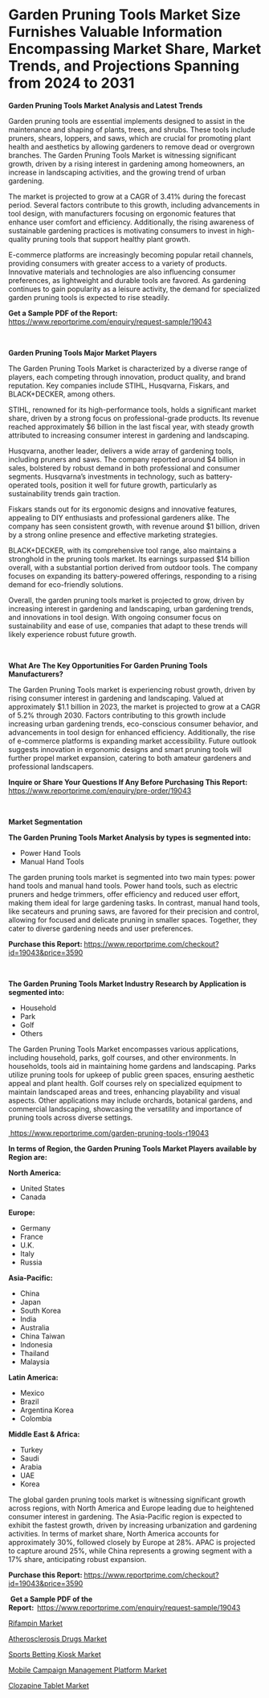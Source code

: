 <p><h1>Garden Pruning Tools Market Size Furnishes Valuable Information Encompassing Market Share, Market Trends, and Projections Spanning from 2024 to 2031</h1></p><p><strong>Garden Pruning Tools Market Analysis and Latest Trends</strong></p>
<p><p>Garden pruning tools are essential implements designed to assist in the maintenance and shaping of plants, trees, and shrubs. These tools include pruners, shears, loppers, and saws, which are crucial for promoting plant health and aesthetics by allowing gardeners to remove dead or overgrown branches. The Garden Pruning Tools Market is witnessing significant growth, driven by a rising interest in gardening among homeowners, an increase in landscaping activities, and the growing trend of urban gardening.</p><p>The market is projected to grow at a CAGR of 3.41% during the forecast period. Several factors contribute to this growth, including advancements in tool design, with manufacturers focusing on ergonomic features that enhance user comfort and efficiency. Additionally, the rising awareness of sustainable gardening practices is motivating consumers to invest in high-quality pruning tools that support healthy plant growth.</p><p>E-commerce platforms are increasingly becoming popular retail channels, providing consumers with greater access to a variety of products. Innovative materials and technologies are also influencing consumer preferences, as lightweight and durable tools are favored. As gardening continues to gain popularity as a leisure activity, the demand for specialized garden pruning tools is expected to rise steadily.</p></p>
<p><strong>Get a Sample PDF of the Report:&nbsp;</strong> <a href="https://www.reportprime.com/enquiry/request-sample/19043?utm_campaign=1134&utm_medium=2&utm_source=Github&utm_content=ia&utm_term=22112024&utm_id=garden-pruning-tools">https://www.reportprime.com/enquiry/request-sample/19043</a></p>
<p>&nbsp;</p>
<p><strong>Garden Pruning Tools Major Market Players</strong></p>
<p><p>The Garden Pruning Tools Market is characterized by a diverse range of players, each competing through innovation, product quality, and brand reputation. Key companies include STIHL, Husqvarna, Fiskars, and BLACK+DECKER, among others.</p><p>STIHL, renowned for its high-performance tools, holds a significant market share, driven by a strong focus on professional-grade products. Its revenue reached approximately $6 billion in the last fiscal year, with steady growth attributed to increasing consumer interest in gardening and landscaping.</p><p>Husqvarna, another leader, delivers a wide array of gardening tools, including pruners and saws. The company reported around $4 billion in sales, bolstered by robust demand in both professional and consumer segments. Husqvarna’s investments in technology, such as battery-operated tools, position it well for future growth, particularly as sustainability trends gain traction.</p><p>Fiskars stands out for its ergonomic designs and innovative features, appealing to DIY enthusiasts and professional gardeners alike. The company has seen consistent growth, with revenue around $1 billion, driven by a strong online presence and effective marketing strategies.</p><p>BLACK+DECKER, with its comprehensive tool range, also maintains a stronghold in the pruning tools market. Its earnings surpassed $14 billion overall, with a substantial portion derived from outdoor tools. The company focuses on expanding its battery-powered offerings, responding to a rising demand for eco-friendly solutions.</p><p>Overall, the garden pruning tools market is projected to grow, driven by increasing interest in gardening and landscaping, urban gardening trends, and innovations in tool design. With ongoing consumer focus on sustainability and ease of use, companies that adapt to these trends will likely experience robust future growth.</p></p>
<p>&nbsp;</p>
<p><strong>What Are The Key Opportunities For Garden Pruning Tools Manufacturers?</strong></p>
<p><p>The Garden Pruning Tools market is experiencing robust growth, driven by rising consumer interest in gardening and landscaping. Valued at approximately $1.1 billion in 2023, the market is projected to grow at a CAGR of 5.2% through 2030. Factors contributing to this growth include increasing urban gardening trends, eco-conscious consumer behavior, and advancements in tool design for enhanced efficiency. Additionally, the rise of e-commerce platforms is expanding market accessibility. Future outlook suggests innovation in ergonomic designs and smart pruning tools will further propel market expansion, catering to both amateur gardeners and professional landscapers.</p></p>
<p><strong>Inquire or Share Your Questions If Any Before Purchasing This Report:</strong> <a href="https://www.reportprime.com/enquiry/pre-order/19043?utm_campaign=1134&utm_medium=2&utm_source=Github&utm_content=ia&utm_term=22112024&utm_id=garden-pruning-tools">https://www.reportprime.com/enquiry/pre-order/19043</a></p>
<p>&nbsp;</p>
<p><strong>Market Segmentation</strong></p>
<p><strong>The Garden Pruning Tools Market Analysis by types is segmented into:</strong></p>
<p><ul><li>Power Hand Tools</li><li>Manual Hand Tools</li></ul></p>
<p><p>The garden pruning tools market is segmented into two main types: power hand tools and manual hand tools. Power hand tools, such as electric pruners and hedge trimmers, offer efficiency and reduced user effort, making them ideal for large gardening tasks. In contrast, manual hand tools, like secateurs and pruning saws, are favored for their precision and control, allowing for focused and delicate pruning in smaller spaces. Together, they cater to diverse gardening needs and user preferences.</p></p>
<p><strong>Purchase this Report:&nbsp;</strong><a href="https://www.reportprime.com/checkout?id=19043&price=3590&utm_campaign=1134&utm_medium=2&utm_source=Github&utm_content=ia&utm_term=22112024&utm_id=garden-pruning-tools">https://www.reportprime.com/checkout?id=19043&price=3590</a></p>
<p>&nbsp;</p>
<p><strong>The Garden Pruning Tools Market Industry Research by Application is segmented into:</strong></p>
<p><ul><li>Household</li><li>Park</li><li>Golf</li><li>Others</li></ul></p>
<p><p>The Garden Pruning Tools Market encompasses various applications, including household, parks, golf courses, and other environments. In households, tools aid in maintaining home gardens and landscaping. Parks utilize pruning tools for upkeep of public green spaces, ensuring aesthetic appeal and plant health. Golf courses rely on specialized equipment to maintain landscaped areas and trees, enhancing playability and visual aspects. Other applications may include orchards, botanical gardens, and commercial landscaping, showcasing the versatility and importance of pruning tools across diverse settings.</p></p>
<p><a href="https://www.reportprime.com/garden-pruning-tools-r19043?utm_campaign=1134&utm_medium=2&utm_source=Github&utm_content=ia&utm_term=22112024&utm_id=garden-pruning-tools">&nbsp;https://www.reportprime.com/garden-pruning-tools-r19043</a></p>
<p><strong>In terms of Region, the Garden Pruning Tools Market Players available by Region are:</strong></p>
<p>
    <p> <strong> North America: </strong>
        <ul>
            <li>United States</li>
            <li>Canada</li>
        </ul>
        </p> 
    <p> <strong> Europe: </strong>
        <ul>
            <li>Germany</li>
            <li>France</li>
            <li>U.K.</li>
            <li>Italy</li>
            <li>Russia</li>
        </ul>
        </p> 
    <p> <strong> Asia-Pacific: </strong>
        <ul>
            <li>China</li>
            <li>Japan</li>
            <li>South Korea</li>
            <li>India</li>
            <li>Australia</li>
            <li>China Taiwan</li>
            <li>Indonesia</li>
            <li>Thailand</li>
            <li>Malaysia</li>
        </ul>
        </p> 
    <p> <strong> Latin America: </strong>
        <ul>
            <li>Mexico</li>
            <li>Brazil</li>
            <li>Argentina Korea</li>
            <li>Colombia</li>
        </ul>
        </p> 
    <p> <strong> Middle East & Africa: </strong>
        <ul>
            <li>Turkey</li>
            <li>Saudi</li>
            <li>Arabia</li>
            <li>UAE</li>
            <li>Korea</li>
        </ul>
    </p>
    </p>
<p><p>The global garden pruning tools market is witnessing significant growth across regions, with North America and Europe leading due to heightened consumer interest in gardening. The Asia-Pacific region is expected to exhibit the fastest growth, driven by increasing urbanization and gardening activities. In terms of market share, North America accounts for approximately 30%, followed closely by Europe at 28%. APAC is projected to capture around 25%, while China represents a growing segment with a 17% share, anticipating robust expansion.</p></p>
<p><strong>Purchase this Report: </strong><a href="https://www.reportprime.com/checkout?id=19043&price=3590&utm_campaign=1134&utm_medium=2&utm_source=Github&utm_content=ia&utm_term=22112024&utm_id=garden-pruning-tools">https://www.reportprime.com/checkout?id=19043&price=3590</a></p>
<p>&nbsp;<strong>Get a Sample PDF of the Report:&nbsp;&nbsp;</strong><a href="https://www.reportprime.com/enquiry/request-sample/19043?utm_campaign=1134&utm_medium=2&utm_source=Github&utm_content=ia&utm_term=22112024&utm_id=garden-pruning-tools">https://www.reportprime.com/enquiry/request-sample/19043</a></p>
<p><strong></strong></p>
<p><p><a href="https://issuu.com/reportprime-2/docs/rifampin-market-size-2030.pptx_cfa11f0e2a3f80?utm_campaign=1134&utm_medium=2&utm_source=Github&utm_content=ia&utm_term=22112024&utm_id=garden-pruning-tools">Rifampin Market</a></p><p><a href="https://www.linkedin.com/pulse/atherosclerosis-drugs-market-share-analysis-growth-trends-ka3kc?utm_campaign=1134&utm_medium=2&utm_source=Github&utm_content=ia&utm_term=22112024&utm_id=garden-pruning-tools">Atherosclerosis Drugs Market</a></p><p><a href="https://www.linkedin.com/pulse/projected-revenue-sports-betting-kiosk-market-51-cagr-2024-iigxe?utm_campaign=1134&utm_medium=2&utm_source=Github&utm_content=ia&utm_term=22112024&utm_id=garden-pruning-tools">Sports Betting Kiosk Market</a></p><p><a href="https://www.linkedin.com/pulse/mobile-campaign-management-platform-market-research-report-lqvfe?utm_campaign=1134&utm_medium=2&utm_source=Github&utm_content=ia&utm_term=22112024&utm_id=garden-pruning-tools">Mobile Campaign Management Platform Market</a></p><p><a href="https://issuu.com/reportprime-2/docs/clozapine-tablet-market-size-2030.p_87bb85920e1ae1?utm_campaign=1134&utm_medium=2&utm_source=Github&utm_content=ia&utm_term=22112024&utm_id=garden-pruning-tools">Clozapine Tablet Market</a></p></p>